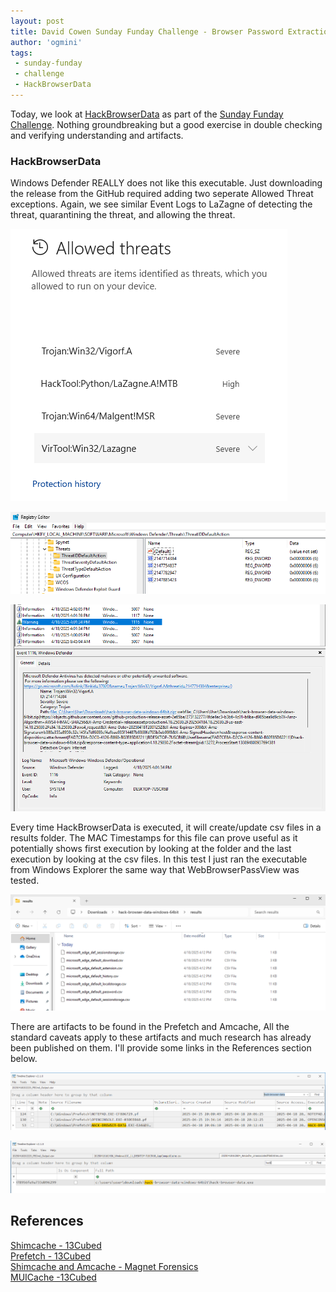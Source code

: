```yaml
---
layout: post
title: David Cowen Sunday Funday Challenge - Browser Password Extraction Evidence (HackBrowserData)
author: 'ogmini'
tags:
 - sunday-funday
 - challenge
 - HackBrowserData
---
```


Today, we look at [HackBrowserData](https://github.com/moonD4rk/HackBrowserData) as part of the [Sunday Funday Challenge](https://ogmini.github.io/2025/04/14/David-Cowen-Sunday-Funday-Browser-Password-Extraction.html). Nothing groundbreaking but a good exercise in double checking and verifying understanding and artifacts. 

### HackBrowserData

Windows Defender REALLY does not like this executable. Just downloading the release from the GitHub required adding two seperate Allowed Threat exceptions. Again, we see similar Event Logs to LaZagne of detecting the threat, quarantining the threat, and allowing the threat.

![Allowed Threats](/images/browserpass/hackbrowserdata_allowed.png)

![Registry](/images/browserpass/hackbrowserdata_registry.png)

![Event](/images/browserpass/hackbrowserdata_event.png)

Every time HackBrowserData is executed, it will create/update csv files in a results folder. The MAC Timestamps for this file can prove useful as it potentially shows first execution by looking at the folder and the last execution by looking at the csv files. In this test I just ran the executable from Windows Explorer the same way that WebBrowserPassView was tested. 

![Screenshot](/images/browserpass/hackbrowserdata_screenshot.png)

There are artifacts to be found in the Prefetch and Amcache,  All the standard caveats apply to these artifacts and much research has already been published on them. I'll provide some links in the References section below.

![Prefetch](/images/browserpass/hackbrowserdata_prefetch.png)

![Amcache](/images/browserpass/hackbrowserdata_amcache.png)

## References

[Shimcache - 13Cubed](https://www.youtube.com/watch?v=7byz1dR_CLg)  
[Prefetch - 13Cubed](https://www.youtube.com/watch?v=f4RAtR_3zcs)   
[Shimcache and Amcache - Magnet Forensics](https://www.magnetforensics.com/blog/shimcache-vs-amcache-key-windows-forensic-artifacts/)  
[MUICache -13Cubed](https://www.youtube.com/watch?v=ea2nvxN878s)